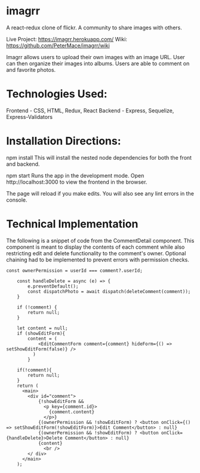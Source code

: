 # imagrr
A react-redux clone of flickr. A community to share images with others. 

Live Project: https://imagrr.herokuapp.com/
Wiki: https://github.com/PeterMace/imagrr/wiki

Imagrr allows users to upload their own images with an image URL. User can then organize their images into albums. Users are able to comment on and favorite photos.

# Technologies Used:

Frontend - CSS, HTML, Redux, React
Backend - Express, Sequelize, Express-Validators

# Installation Directions:

npm install
This will install the nested node dependencies for both the front and backend.

npm start
Runs the app in the development mode.
Open http://localhost:3000 to view the frontend in the browser. 

The page will reload if you make edits.
You will also see any lint errors in the console.


# Technical Implementation

The following is a snippet of code from the CommentDetail component. This component is meant to display the contents of each comment while also restricting edit and delete functionality to the comment's owner. Optional chaining had to be implemented to prevent errors with permission checks.

```    
const ownerPermission = userId === comment?.userId;
    
    const handleDelete = async (e) => {
        e.preventDefault();
        const dispatchPhoto = await dispatch(deleteComment(comment));
    }
    
    if (!comment) {
        return null;
    }

    let content = null;
    if (showEditForm){
        content = (
            <EditCommentForm comment={comment} hideForm={() => setShowEditForm(false)} />
          )
        }
    
    if(!comment){
        return null;
    }
    return (
      <main>
        <div id="comment">
            {!showEditForm &&
              <p key={comment.id}> 
                {comment.content}
              </p>}
            {(ownerPermission && !showEditForm) ? <button onClick={() => setShowEditForm(!showEditForm)}>Edit Comment</button> : null}
            {(ownerPermission && !showEditForm) ? <button onClick={handleDelete}>Delete Comment</button> : null}
            {content}
              <br />
        </ div>
      </main>
    );
```
